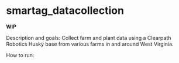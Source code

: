 # smartag_datacollection

**WIP**

Description and goals:
  Collect farm and plant data using a Clearpath Robotics Husky base from various farms in and around West Virginia.
  
How to run:

  

